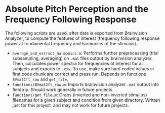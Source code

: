 # Absolute Pitch Perception and the Frequency Following Response

The following scripts are used, after data is exported from Brainvision Analyzer, to compute the features of interest (frequency following response power at fundamental frequency and harmonics of the stimulus).

* `average_and_extract_harmonics.m`: Performs further preprocessing (trial subsampling, averaging) on `.mat` files output by brainvision analyzer. Then, calculates power spectra for frequencies of interest for all subjects and exports to `.csv`. To use, make sure hard coded values in first code chunk are correct and press run. Depends on functions `BVmat2ft_raw` and `get_file`,
* `functions/BVmat2ft_raw.m`: Imports brainvision analyzer `.mat` output into fieldtrip. Should work generally in future projects.
* `functions/get_file.m`: Grabs (inverted and non-inverted stimulus) filenames for a given subject and condition from given directory. Written just for this project, and may not work for future projects.

